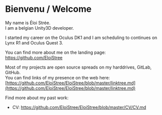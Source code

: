 # Bienvenu / Welcome

My name is Éloi Strée.  
I am a belgian Unity3D developer.  

I started my career on the Oculus DK1 and I am scheduling to continues on Lynx R1 and Oculus Quest 3.    
  
You can find more about me on the landing page:  
https://github.com/EloiStree  

Most of my projects are open source spreads on my harddrives, GitLab, GitHub.  
You can find links of my presence on the web here:   
[https://github.com/EloiStree/EloiStree/blob/master/linktree.md](https://github.com/EloiStree/EloiStree/blob/master/linktree.md)
  

Find more about my past work:  
- CV: https://github.com/EloiStree/EloiStree/blob/master/CV/CV.md  






